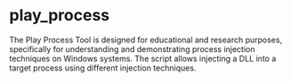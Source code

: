 # play_process
The Play Process Tool is designed for educational and research purposes, specifically for understanding and demonstrating process injection techniques on Windows systems. The script allows injecting a DLL into a target process using different injection techniques.
